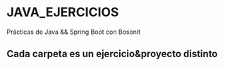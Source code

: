# JAVA_EJERCICIOS
Prácticas de Java &amp;&amp; Spring Boot con Bosonit

## Cada carpeta es un ejercicio&proyecto distinto
